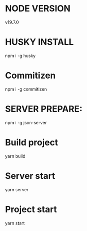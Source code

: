# NODE VERSION

v19.7.0

# HUSKY INSTALL

npm i -g husky

# Commitizen

npm i -g commitizen

# SERVER PREPARE:

npm i -g json-server

# Build project

yarn build

# Server start

yarn server

# Project start

yarn start
